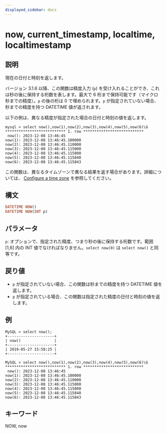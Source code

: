 ```yaml
---
displayed_sidebar: docs
---
```


# now, current_timestamp, localtime, localtimestamp

## 説明

現在の日付と時刻を返します。

バージョン 3.1.6 以降、この関数は精度入力 (`p`) を受け入れることができ、これは秒の後に保持する桁数を表します。最大で 6 桁まで保持可能です（マイクロ秒までの精度）。`p` の後の桁は 0 で埋められます。`p` が指定されていない場合、秒までの精度を持つ DATETIME 値が返されます。

以下の例は、異なる精度が指定された場合の日付と時刻の値を返します。

```plaintext
mysql > select now(),now(1),now(2),now(3),now(4),now(5),now(6)\G
*************************** 1. row ***************************
 now(): 2023-12-08 13:46:45
now(1): 2023-12-08 13:46:45.100000
now(2): 2023-12-08 13:46:45.110000
now(3): 2023-12-08 13:46:45.115000
now(4): 2023-12-08 13:46:45.115800
now(5): 2023-12-08 13:46:45.115840
now(6): 2023-12-08 13:46:45.115843
```

この関数は、異なるタイムゾーンで異なる結果を返す場合があります。詳細については、 [Configure a time zone](../../../administration/management/timezone.md) を参照してください。

## 構文

```Haskell
DATETIME NOW()
DATETIME NOW(INT p)
```

## パラメータ

`p`: オプションで、指定された精度、つまり秒の後に保持する桁数です。範囲 [1,6] 内の INT 値でなければなりません。`select now(0)` は `select now()` と同等です。

## 戻り値

- `p` が指定されていない場合、この関数は秒までの精度を持つ DATETIME 値を返します。
- `p` が指定されている場合、この関数は指定された精度の日付と時刻の値を返します。

## 例

```Plain Text
MySQL > select now();
+---------------------+
| now()               |
+---------------------+
| 2019-05-27 15:58:25 |
+---------------------+

MySQL > select now(),now(1),now(2),now(3),now(4),now(5),now(6)\G
*************************** 1. row ***************************
 now(): 2023-12-08 13:46:45
now(1): 2023-12-08 13:46:45.100000
now(2): 2023-12-08 13:46:45.110000
now(3): 2023-12-08 13:46:45.115000
now(4): 2023-12-08 13:46:45.115800
now(5): 2023-12-08 13:46:45.115840
now(6): 2023-12-08 13:46:45.115843
```

## キーワード

NOW, now